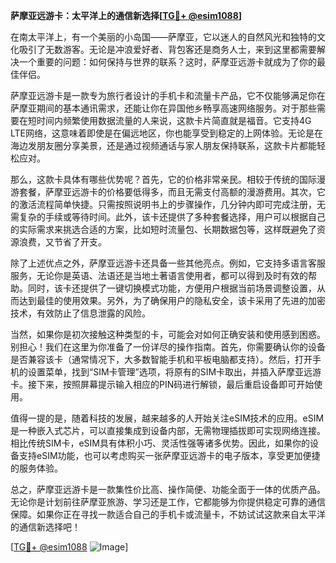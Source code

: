 **萨摩亚远游卡：太平洋上的通信新选择[[TG💪+ @esim1088](https://t.me/s/esim1088)]**

在南太平洋上，有一个美丽的小岛国——萨摩亚，它以迷人的自然风光和独特的文化吸引了无数游客。无论是冲浪爱好者、背包客还是商务人士，来到这里都需要解决一个重要的问题：如何保持与世界的联系？这时，萨摩亚远游卡就成为了你的最佳伴侣。

萨摩亚远游卡是一款专为旅行者设计的手机卡和流量卡产品，它不仅能够满足你在萨摩亚期间的基本通讯需求，还能让你在异国他乡畅享高速网络服务。对于那些需要在短时间内频繁使用数据流量的人来说，这款卡片简直就是福音。它支持4G LTE网络，这意味着即使是在偏远地区，你也能享受到稳定的上网体验。无论是在海边发朋友圈分享美景，还是通过视频通话与家人朋友保持联系，这款卡片都能轻松应对。

那么，这款卡具体有哪些优势呢？首先，它的价格非常亲民。相较于传统的国际漫游套餐，萨摩亚远游卡的价格要低得多，而且无需支付高额的漫游费用。其次，它的激活流程简单快捷。只需按照说明书上的步骤操作，几分钟内即可完成注册，无需复杂的手续或等待时间。此外，该卡还提供了多种套餐选择，用户可以根据自己的实际需求来挑选合适的方案，比如短时流量包、长期数据包等，这样既避免了资源浪费，又节省了开支。

除了上述优点之外，萨摩亚远游卡还具备一些其他亮点。例如，它支持多语言客服服务，无论你是英语、法语还是当地土著语言使用者，都可以得到及时有效的帮助。同时，该卡还提供了一键切换模式功能，方便用户根据当前场景调整设置，从而达到最佳的使用效果。另外，为了确保用户的隐私安全，该卡采用了先进的加密技术，有效防止了信息泄露的风险。

当然，如果你是初次接触这种类型的卡，可能会对如何正确安装和使用感到困惑。别担心！我们在这里为你准备了一份详尽的操作指南。首先，你需要确认你的设备是否兼容该卡（通常情况下，大多数智能手机和平板电脑都支持）。然后，打开手机的设置菜单，找到“SIM卡管理”选项，将原有的SIM卡取出，并插入萨摩亚远游卡。接下来，按照屏幕提示输入相应的PIN码进行解锁，最后重启设备即可开始使用。

值得一提的是，随着科技的发展，越来越多的人开始关注eSIM技术的应用。eSIM是一种嵌入式芯片，可以直接集成到设备内部，无需物理插拔即可实现网络连接。相比传统SIM卡，eSIM具有体积小巧、灵活性强等诸多优势。因此，如果你的设备支持eSIM功能，也可以考虑购买一张萨摩亚远游卡的电子版本，享受更加便捷的服务体验。

总之，萨摩亚远游卡是一款集性价比高、操作简便、功能全面于一体的优质产品。无论你是计划前往萨摩亚旅游、学习还是工作，它都能够为你提供稳定可靠的通信保障。如果你正在寻找一款适合自己的手机卡或流量卡，不妨试试这款来自太平洋的通信新选择吧！

[[TG💪+ @esim1088](https://t.me/s/esim1088) ![Image](https://i.postimg.cc/4NQfJmqS/Snipaste-2025-05-13-00-14-12.png)]